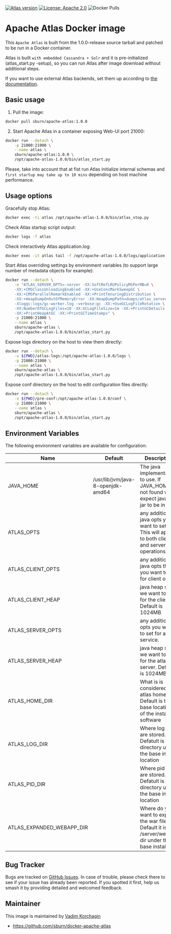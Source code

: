 [![Atlas version](https://img.shields.io/badge/Atlas-1.0.0-brightgreen.svg)](https://github.com/sburn/docker-apache-atlas)
[![License: Apache 2.0](https://img.shields.io/badge/license-Apache%202.0-blue.svg)](https://www.apache.org/licenses/LICENSE-2.0.html)
![Docker Pulls](https://img.shields.io/docker/pulls/sburn/apache-atlas.svg)

Apache Atlas Docker image
=======================================

This `Apache Atlas` is built from the 1.0.0-release source tarball and patched to be run in a Docker container.

Atlas is built `with embedded Cassandra + Solr` and it is pre-initialized (atlas_start.py -setup), so you can run Atlas after image download without additional steps.

If you want to use external Atlas backends, set them up according to [the documentation](https://atlas.apache.org/#/Configuration).

Basic usage
-----------
1. Pull the image:

```bash
docker pull sburn/apache-atlas:1.0.0
```

2. Start Apache Atlas in a container exposing Web-UI port 21000:

```bash
docker run --detach \
    -p 21000:21000 \
    --name atlas \
    sburn/apache-atlas:1.0.0 \
    /opt/apache-atlas-1.0.0/bin/atlas_start.py
```

Please, take into account that at fist run Atlas initialize internal schemas and `first startup may take up to 10 mins` depending on host machine performance.

Usage options
-------------

Gracefully stop Atlas:

```bash
docker exec -ti atlas /opt/apache-atlas-1.0.0/bin/atlas_stop.py
```

Check Atlas startup script output:

```bash
docker logs -f atlas
```

Check interactively Atlas application.log:

```bash
docker exec -it atlas tail -f /opt/apache-atlas-1.0.0/logs/application.log
```

Start Atlas overriding settings by environment variables 
(to support large number of metadata objects for example):

```bash
docker run --detach \
    -e "ATLAS_SERVER_OPTS=-server -XX:SoftRefLRUPolicyMSPerMB=0 \
    -XX:+CMSClassUnloadingEnabled -XX:+UseConcMarkSweepGC \
    -XX:+CMSParallelRemarkEnabled -XX:+PrintTenuringDistribution \
    -XX:+HeapDumpOnOutOfMemoryError -XX:HeapDumpPath=dumps/atlas_server.hprof \
    -Xloggc:logs/gc-worker.log -verbose:gc -XX:+UseGCLogFileRotation \
    -XX:NumberOfGCLogFiles=10 -XX:GCLogFileSize=1m -XX:+PrintGCDetails \
    -XX:+PrintHeapAtGC -XX:+PrintGCTimeStamps" \
    -p 21000:21000 \
    --name atlas \
    sburn/apache-atlas \
    /opt/apache-atlas-1.0.0/bin/atlas_start.py
```

Expose logs directory on the host to view them directly:

```bash
docker run --detach \
    -v ${PWD}/atlas-logs:/opt/apache-atlas-1.0.0/logs \
    -p 21000:21000 \
    --name atlas \
    sburn/apache-atlas \
    /opt/apache-atlas-1.0.0/bin/atlas_start.py
```

Expose conf directory on the host to edit configuration files directly:

```bash
docker run --detach \
    -v ${PWD}/pre-conf:/opt/apache-atlas-1.0.0/conf \
    -p 21000:21000 \
    --name atlas \
    sburn/apache-atlas \
    /opt/apache-atlas-1.0.0/bin/atlas_start.py
```

Environment Variables
---------------------

The following environment variables are available for configuration:

| Name | Default | Description |
|------|---------|-------------|
| JAVA_HOME | /usr/lib/jvm/java-8-openjdk-amd64 | The java implementation to use. If JAVA_HOME is not found we expect java and jar to be in path
| ATLAS_OPTS | <none> | any additional java opts you want to set. This will apply to both client and server operations
| ATLAS_CLIENT_OPTS | <none> | any additional java opts that you want to set for client only
| ATLAS_CLIENT_HEAP | <none> | java heap size we want to set for the client. Default is 1024MB
| ATLAS_SERVER_OPTS | <none> |  any additional opts you want to set for atlas service.
| ATLAS_SERVER_HEAP | <none> | java heap size we want to set for the atlas server. Default is 1024MB
| ATLAS_HOME_DIR | <none> | What is is considered as atlas home dir. Default is the base location of the installed software
| ATLAS_LOG_DIR | <none> | Where log files are stored. Defatult is logs directory under the base install location
| ATLAS_PID_DIR | <none> | Where pid files are stored. Defatult is logs directory under the base install location
| ATLAS_EXPANDED_WEBAPP_DIR | <none> | Where do you want to expand the war file. By Default it is in /server/webapp dir under the base install dir.


Bug Tracker
-----------

Bugs are tracked on [GitHub Issues](https://github.com/sburn/docker-apache-atlas/issues).
In case of trouble, please check there to see if your issue has already been reported.
If you spotted it first, help us smash it by providing detailed and welcomed feedback.

Maintainer
----------

This image is maintained by [Vadim Korchagin](mailto:vadim@clusterside.com)

* https://github.com/sburn/docker-apache-atlas

